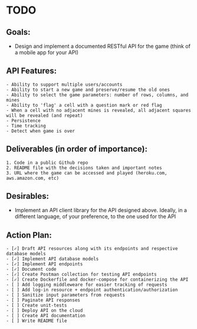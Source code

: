 # TODO

## Goals:
- Design and implement a documented RESTful API for the game (think of a mobile app for your API)


## API Features:
    - Ability to support multiple users/accounts
    - Ability to start a new game and preserve/resume the old ones
    - Ability to select the game parameters: number of rows, columns, and mines
    - Ability to 'flag' a cell with a question mark or red flag
    - When a cell with no adjacent mines is revealed, all adjacent squares will be revealed (and repeat)
    - Persistence
    - Time tracking
    - Detect when game is over


## Deliverables (in order of importance):
    1. Code in a public Github repo
    2. README file with the decisions taken and important notes
    3. URL where the game can be accessed and played (heroku.com, aws.amazon.com, etc)


## Desirables:
- Implement an API client library for the API designed above. Ideally, in a different language, of your preference, to the one used for the API


## Action Plan:
    - [✓] Draft API resources along with its endpoints and respective database models
    - [✓] Implement API database models
    - [✓] Implement API endpoints
    - [✓] Document code
    - [✓] Create Postman collection for testing API endpoints
    - [✓] Create Dockerfile and docker-compose for containerizing the API
    - [ ] Add logging middleweare for easier tracking of requests
    - [ ] Add log-in resource + endpoint authentication/authorization
    - [ ] Sanitize input parameters from requests
    - [ ] Paginate API responses
    - [ ] Create unit-tests
    - [ ] Deploy API on the cloud
    - [ ] Create API documentation
    - [ ] Write README file
